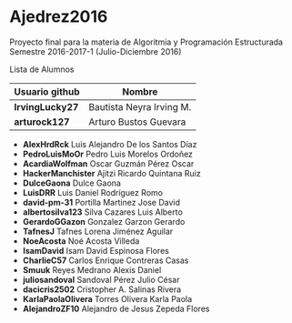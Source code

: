 # Ajedrez2016

Proyecto final para la materia de Algoritmia y Programación Estructurada
Semestre 2016-2017-1 (Julio-Diciembre 2016)

Lista de Alumnos

| Usuario github | Nombre |
|----------------|--------|
|**IrvingLucky27**|Bautista Neyra Irving M.|
|**arturock127**|Arturo Bustos Guevara|

* **AlexHrdRck**          Luis Alejandro De los Santos Díaz
* **PedroLuisMoOr**       Pedro Luis Morelos Ordoñez
* **AcardiaWolfman**      Oscar Guzmán Pérez Oscar
* **HackerManchister**    Ajitzi Ricardo Quintana Ruiz
* **DulceGaona**          Dulce Gaona
* **LuisDRR**             Luis Daniel Rodríguez Romo
* **david-pm-31**         Portilla Martinez Jose David
* **albertosilva123**     Silva Cazares Luis Alberto
* **GerardoGGazon**       Gonzalez Garzon Gerardo
* **TafnesJ**             Tafnes Lorena Jiménez Aguilar
* **NoeAcosta**           Noé Acosta Villeda
* **IsamDavid**           Isam David Espinosa Flores
* **CharlieC57**          Carlos Enrique Contreras Casas
* **Smuuk**               Reyes Medrano Alexis Daniel
* **juliosandoval**       Sandoval Pérez Julio César
* **dacicris2502**        Cristopher A. Salinas Rivera
* **KarlaPaolaOlivera**   Torres Olivera Karla Paola
* **AlejandroZF10**       Alejandro de Jesus Zepeda Flores
